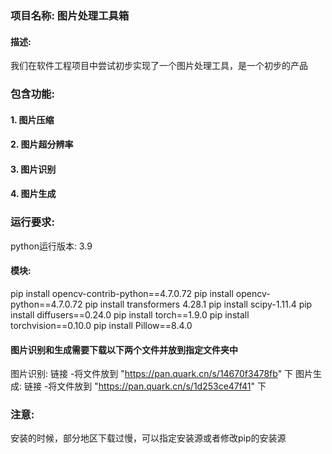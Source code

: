 ### 项目名称: 图片处理工具箱
#### 描述:
我们在软件工程项目中尝试初步实现了一个图片处理工具，是一个初步的产品


### 包含功能:
#### 1. 图片压缩

#### 2. 图片超分辨率

#### 3. 图片识别

#### 4. 图片生成

### 运行要求:
python运行版本: 3.9 
#### 模块:
pip install opencv-contrib-python==4.7.0.72
pip install opencv-python==4.7.0.72 
pip install transformers 4.28.1
pip install scipy-1.11.4
pip install diffusers==0.24.0
pip install torch==1.9.0
pip install torchvision==0.10.0
pip install Pillow==8.4.0

#### 图片识别和生成需要下载以下两个文件并放到指定文件夹中
图片识别:   链接
-将文件放到 "https://pan.quark.cn/s/14670f3478fb"   下
图片生成:   链接
-将文件放到 "https://pan.quark.cn/s/1d253ce47f41"   下


### 注意:
安装的时候，部分地区下载过慢，可以指定安装源或者修改pip的安装源




